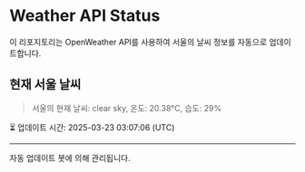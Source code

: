 
# Weather API Status

이 리포지토리는 OpenWeather API를 사용하여 서울의 날씨 정보를 자동으로 업데이트합니다.

## 현재 서울 날씨
> 서울의 현재 날씨: clear sky, 온도: 20.38°C, 습도: 29%

⏳ 업데이트 시간: 2025-03-23 03:07:06 (UTC)

---
자동 업데이트 봇에 의해 관리됩니다.
